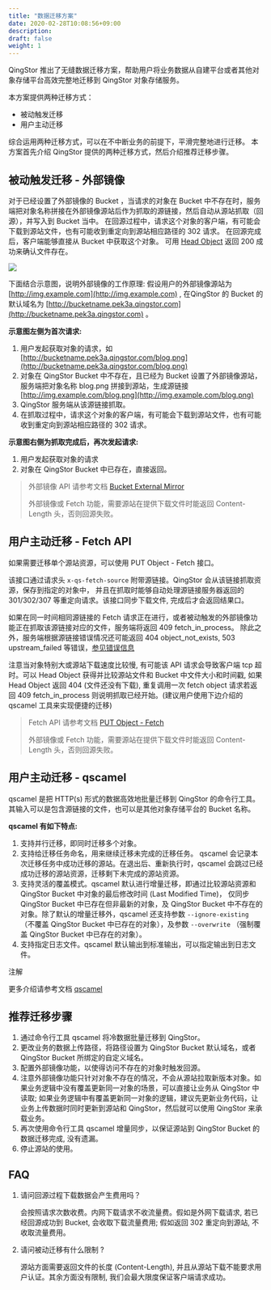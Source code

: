 ```yaml
---
title: "数据迁移方案"
date: 2020-02-28T10:08:56+09:00
description:
draft: false
weight: 1
---
```



QingStor 推出了无缝数据迁移方案，帮助用户将业务数据从自建平台或者其他对象存储平台高效完整地迁移到 QingStor 对象存储服务。

本方案提供两种迁移方式：

- 被动触发迁移
- 用户主动迁移

综合运用两种迁移方式，可以在不中断业务的前提下，平滑完整地进行迁移。 本方案首先介绍 QingStor 提供的两种迁移方式，然后介绍推荐迁移步骤。

## 被动触发迁移 - 外部镜像

对于已经设置了外部镜像的 Bucket ，当请求的对象在 Bucket 中不存在时，服务端把对象名称拼接在外部镜像源站后作为抓取的源链接，然后自动从源站抓取（回源），并写入到 Bucket 当中。 在回源过程中，请求这个对象的客户端，有可能会下载到源站文件，也有可能收到重定向到源站相应路径的 302 请求。 在回源完成后，客户端能够直接从 Bucket 中获取这个对象。 可用 [Head Object](/storage/object-storage/api/object/head/) 返回 200 成功来确认文件存在。

![](bucket_external_mirror_diagram.png)


下面结合示意图，说明外部镜像的工作原理: 假设用户的外部镜像源站为 [http://img.example.com](http://img.example.com) , 在QingStor 的 Bucket 的默认域名为 [http://bucketname.pek3a.qingstor.com](http://bucketname.pek3a.qingstor.com) 。

**示意图左侧为首次请求:**

1. 用户发起获取对象的请求，如 [http://bucketname.pek3a.qingstor.com/blog.png](http://bucketname.pek3a.qingstor.com/blog.png)
1. 对象在 QingStor Bucket 中不存在，且已经为 Bucket 设置了外部镜像源站，服务端把对象名称 blog.png 拼接到源站，生成源链接 [http://img.example.com/blog.png](http://img.example.com/blog.png)
1. QingStor 服务端从该源链接抓取。
1. 在抓取过程中，请求这个对象的客户端，有可能会下载到源站文件，也有可能收到重定向到源站相应路径的 302 请求。

**示意图右侧为抓取完成后，再次发起请求:**

1. 用户发起获取对象的请求
1. 对象在 QingStor Bucket 中已存在，直接返回。

> 外部镜像 API 请参考文档 [Bucket External Mirror](https://docs.qingcloud.com/qingstor/api/bucket/external_mirror/index.html)
>
> 外部镜像或 Fetch 功能，需要源站在提供下载文件时能返回 Content-Length 头，否则回源失败。

## 用户主动迁移 - Fetch API

如果需要迁移单个源站资源，可以使用 PUT Object - Fetch 接口。

该接口通过请求头 `x-qs-fetch-source` 附带源链接。QingStor 会从该链接抓取资源，保存到指定的对象中， 并且在抓取时能够自动处理源链接服务器返回的 301/302/307 等重定向请求。该接口同步下载文件, 完成后才会返回结果口。

如果在同一时间相同源链接的 Fetch 请求正在进行，或者被动触发的外部镜像功能正在抓取该源链接对应的文件，服务端将返回 409 fetch_in_process。 除此之外，服务端根据源链接错误情况还可能返回 404 object_not_exists, 503 upstream_failed 等错误，[参见错误信息](/storage/object-storage/api/error_code/)

注意当对象特别大或源站下载速度比较慢, 有可能该 API 请求会导致客户端 tcp 超时。可以 Head Object 获得并比较源站文件和 Bucket 中文件大小和时间戳, 如果 Head Object 返回 404 (文件还没有下载), 重复调用一次 fetch object 请求若返回 409 fetch_in_process 则说明抓取已经开始。(建议用户使用下边介绍的 qscamel 工具来实现便捷的迁移)

> Fetch API 请参考文档 [PUT Object - Fetch](/storage/object-storage/api/object/fetch)
>
> 外部镜像或 Fetch 功能，需要源站在提供下载文件时能返回 Content-Length 头，否则回源失败。

## 用户主动迁移 - qscamel

qscamel 是把 HTTP(s) 形式的数据高效地批量迁移到 QingStor 的命令行工具。其输入可以是包含源链接的文件，也可以是其他对象存储平台的 Bucket 名称。

**qscamel 有如下特点:**

1. 支持并行迁移，即同时迁移多个对象。
1. 支持给迁移任务命名，用来继续迁移未完成的迁移任务。 qscamel 会记录本次迁移任务中成功迁移的源站。在退出后、重新执行时，qscamel 会跳过已经成功迁移的源站资源，迁移剩下未完成的源站资源。
1. 支持灵活的覆盖模式。qscamel 默认进行增量迁移，即通过比较源站资源和 QingStor Bucket 中对象的最后修改时间 (Last Modified Time)， 仅同步 QingStor Bucket 中已存在但非最新的对象，及 QingStor Bucket 中不存在的对象。除了默认的增量迁移外，qscamel 还支持参数 `--ignore-existing` （不覆盖 QingStor Bucket 中已存在的对象），及参数 `--overwrite` （强制覆盖 QingStor Bucket 中已存在的对象）。
1. 支持指定日志文件。qscamel 默认输出到标准输出，可以指定输出到日志文件。

注解

更多介绍请参考文档 [qscamel](/storage/object-storage/manual/developer-tools/qscamel/)

## 推荐迁移步骤

1. 通过命令行工具 qscamel 将冷数据批量迁移到 QingStor。
1. 更改业务的数据上传路径，将路径设置为 QingStor Bucket 默认域名，或者 QingStor Bucket 所绑定的自定义域名。
1. 配置外部镜像功能，以使得访问不存在的对象时触发回源。
1. 注意外部镜像功能只针对对象不存在的情况，不会从源站拉取新版本对象。如果业务逻辑中没有覆盖更新同一对象的场景，可以直接让业务从 QingStor 中读取; 如果业务逻辑中有覆盖更新同一对象的逻辑，建议先更新业务代码，让业务上传数据时同时更新到源站和 QingStor，然后就可以使用 QingStor 来承载业务。
1. 再次使用命令行工具 qscamel 增量同步，以保证源站到 QingStor Bucket 的 数据迁移完成, 没有遗漏。
1. 停止源站的使用。

## FAQ

1. 请问回源过程下载数据会产生费用吗？

	会按照请求次数收费。内网下载请求不收流量费。假如是外网下载请求, 若已经回源成功到 Bucket, 会收取下载流量费用; 假如返回 302 重定向到源站, 不收取流量费用。

1. 请问被动迁移有什么限制 ?

	源站方面需要返回文件的长度 (Content-Length), 并且从源站下载不能要求用户认证。其余方面没有限制, 我们会最大限度保证客户端请求成功。


